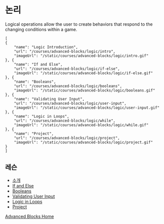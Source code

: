 # 논리

Logical operations allow the user to create behaviors that respond to the changing conditions within a game.

```codecard
[
{
    "name": "Logic Introduction",
    "url": "/courses/advanced-blocks/logic/intro",
    "imageUrl": "/static/courses/advanced-blocks/logic/intro.gif"
}, {
    "name": "If and Else",
    "url": "/courses/advanced-blocks/logic/if-else",
    "imageUrl": "/static/courses/advanced-blocks/logic/if-else.gif"
}, {
    "name": "Booleans",
    "url": "/courses/advanced-blocks/logic/booleans",
    "imageUrl": "/static/courses/advanced-blocks/logic/booleans.gif"
}, {
    "name": "Validating User Input",
    "url": "/courses/advanced-blocks/logic/user-input",
    "imageUrl": "/static/courses/advanced-blocks/logic/user-input.gif"
}, {
    "name": "Logic in Loops",
    "url": "/courses/advanced-blocks/logic/while",
    "imageUrl": "/static/courses/advanced-blocks/logic/while.gif"
}, {
    "name": "Project",
    "url": "/courses/advanced-blocks/logic/project",
    "imageUrl": "/static/courses/advanced-blocks/logic/project.gif"
}
]
```

## 레슨

* [소개](/courses/advanced-blocks/logic/intro)
* [If and Else](/courses/advanced-blocks/logic/if-else)
* [Booleans](/courses/advanced-blocks/logic/booleans)
* [Validating User Input](/courses/advanced-blocks/logic/user-input)
* [Logic in Loops](/courses/advanced-blocks/logic/while)
* [Project](/courses/advanced-blocks/logic/project)

[Advanced Blocks Home](/courses/advanced-blocks)